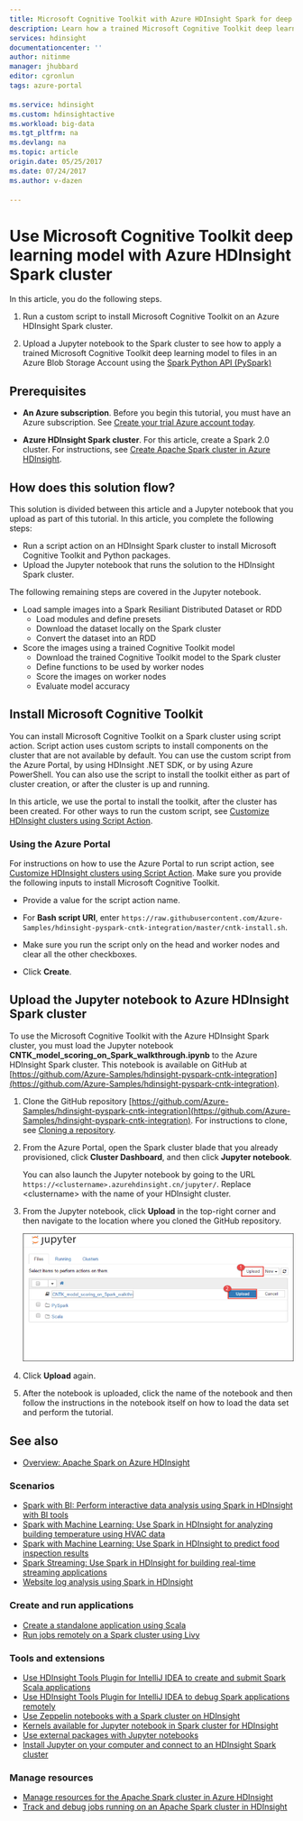 ```yaml
---
title: Microsoft Cognitive Toolkit with Azure HDInsight Spark for deep learning | Azure
description: Learn how a trained Microsoft Cognitive Toolkit deep learning model can be applied to a dataset using the Spark Python API in an Azure HDInsight Spark cluster.
services: hdinsight
documentationcenter: ''
author: nitinme
manager: jhubbard
editor: cgronlun
tags: azure-portal

ms.service: hdinsight
ms.custom: hdinsightactive
ms.workload: big-data
ms.tgt_pltfrm: na
ms.devlang: na
ms.topic: article
origin.date: 05/25/2017
ms.date: 07/24/2017
ms.author: v-dazen

---
```

# Use Microsoft Cognitive Toolkit deep learning model with Azure HDInsight Spark cluster

In this article, you do the following steps.

1. Run a custom script to install Microsoft Cognitive Toolkit on an Azure HDInsight Spark cluster.

2. Upload a Jupyter notebook to the Spark cluster to see how to apply a trained Microsoft Cognitive Toolkit deep learning model to files in an Azure Blob Storage Account using the [Spark Python API (PySpark)](https://spark.apache.org/docs/0.9.0/python-programming-guide.html)

## Prerequisites

* **An Azure subscription**. Before you begin this tutorial, you must have an Azure subscription. See [Create your trial Azure account today](https://www.azure.cn/pricing/1rmb-trial).

* **Azure HDInsight Spark cluster**. For this article, create a Spark 2.0 cluster. For instructions, see [Create Apache Spark cluster in Azure HDInsight](hdinsight-apache-spark-jupyter-spark-sql.md).

## How does this solution flow?

This solution is divided between this article and a Jupyter notebook that you upload as part of this tutorial. In this article, you complete the following steps:

* Run a script action on an HDInsight Spark cluster to install Microsoft Cognitive Toolkit and Python packages.
* Upload the Jupyter notebook that runs the solution to the HDInsight Spark cluster.

The following remaining steps are covered in the Jupyter notebook.

- Load sample images into a Spark Resiliant Distributed Dataset or RDD
   - Load modules and define presets
   - Download the dataset locally on the Spark cluster
   - Convert the dataset into an RDD
- Score the images using a trained Cognitive Toolkit model
   - Download the trained Cognitive Toolkit model to the Spark cluster
   - Define functions to be used by worker nodes
   - Score the images on worker nodes
   - Evaluate model accuracy

## Install Microsoft Cognitive Toolkit

You can install Microsoft Cognitive Toolkit on a Spark cluster using script action. Script action uses custom scripts to install components on the cluster that are not available by default. You can use the custom script from the Azure Portal, by using HDInsight .NET SDK, or by using Azure PowerShell. You can also use the script to install the toolkit either as part of cluster creation, or after the cluster is up and running. 

In this article, we use the portal to install the toolkit, after the cluster has been created. For other ways to run the custom script, see [Customize HDInsight clusters using Script Action](hdinsight-hadoop-customize-cluster-linux.md).

### Using the Azure Portal

For instructions on how to use the Azure Portal to run script action, see [Customize HDInsight clusters using Script Action](hdinsight-hadoop-customize-cluster-linux.md#use-a-script-action-during-cluster-creation). Make sure you provide the following inputs to install Microsoft Cognitive Toolkit.

* Provide a value for the script action name.

* For **Bash script URI**, enter `https://raw.githubusercontent.com/Azure-Samples/hdinsight-pyspark-cntk-integration/master/cntk-install.sh`.

* Make sure you run the script only on the head and worker nodes and clear all the other checkboxes.

* Click **Create**.

## Upload the Jupyter notebook to Azure HDInsight Spark cluster

To use the Microsoft Cognitive Toolkit with the Azure HDInsight Spark cluster, you must load the Jupyter notebook **CNTK_model_scoring_on_Spark_walkthrough.ipynb** to the Azure HDInsight Spark cluster. This notebook is available on GitHub at [https://github.com/Azure-Samples/hdinsight-pyspark-cntk-integration](https://github.com/Azure-Samples/hdinsight-pyspark-cntk-integration).

1. Clone the GitHub repository [https://github.com/Azure-Samples/hdinsight-pyspark-cntk-integration](https://github.com/Azure-Samples/hdinsight-pyspark-cntk-integration). For instructions to clone, see [Cloning a repository](https://help.github.com/articles/cloning-a-repository/).

2. From the Azure Portal, open the Spark cluster blade that you already provisioned, click **Cluster Dashboard**, and then click **Jupyter notebook**.

    You can also launch the Jupyter notebook by going to the URL `https://<clustername>.azurehdinsight.cn/jupyter/`. Replace \<clustername> with the name of your HDInsight cluster.

3. From the Jupyter notebook, click **Upload** in the top-right corner and then navigate to the location where you cloned the GitHub repository.

    ![Upload Jupyter notebook to Azure HDInsight Spark cluster](./media/hdinsight-apache-spark-microsoft-cognitive-toolkit/hdinsight-microsoft-cognitive-toolkit-load-jupyter-notebook.png "Upload Jupyter notebook to Azure HDInsight Spark cluster")

4. Click **Upload** again.

5. After the notebook is uploaded, click the name of the notebook and then follow the instructions in the notebook itself on how to load the data set and perform the tutorial.

## See also
* [Overview: Apache Spark on Azure HDInsight](hdinsight-apache-spark-overview.md)

### Scenarios
* [Spark with BI: Perform interactive data analysis using Spark in HDInsight with BI tools](hdinsight-apache-spark-use-bi-tools.md)
* [Spark with Machine Learning: Use Spark in HDInsight for analyzing building temperature using HVAC data](hdinsight-apache-spark-ipython-notebook-machine-learning.md)
* [Spark with Machine Learning: Use Spark in HDInsight to predict food inspection results](hdinsight-apache-spark-machine-learning-mllib-ipython.md)
* [Spark Streaming: Use Spark in HDInsight for building real-time streaming applications](hdinsight-apache-spark-eventhub-streaming.md)
* [Website log analysis using Spark in HDInsight](hdinsight-apache-spark-custom-library-website-log-analysis.md)

### Create and run applications
* [Create a standalone application using Scala](hdinsight-apache-spark-create-standalone-application.md)
* [Run jobs remotely on a Spark cluster using Livy](hdinsight-apache-spark-livy-rest-interface.md)

### Tools and extensions
* [Use HDInsight Tools Plugin for IntelliJ IDEA to create and submit Spark Scala applications](hdinsight-apache-spark-intellij-tool-plugin.md)
* [Use HDInsight Tools Plugin for IntelliJ IDEA to debug Spark applications remotely](hdinsight-apache-spark-intellij-tool-plugin-debug-jobs-remotely.md)
* [Use Zeppelin notebooks with a Spark cluster on HDInsight](hdinsight-apache-spark-zeppelin-notebook.md)
* [Kernels available for Jupyter notebook in Spark cluster for HDInsight](hdinsight-apache-spark-jupyter-notebook-kernels.md)
* [Use external packages with Jupyter notebooks](hdinsight-apache-spark-jupyter-notebook-use-external-packages.md)
* [Install Jupyter on your computer and connect to an HDInsight Spark cluster](hdinsight-apache-spark-jupyter-notebook-install-locally.md)

### Manage resources
* [Manage resources for the Apache Spark cluster in Azure HDInsight](hdinsight-apache-spark-resource-manager.md)
* [Track and debug jobs running on an Apache Spark cluster in HDInsight](hdinsight-apache-spark-job-debugging.md)

[hdinsight-versions]: hdinsight-component-versioning.md
[hdinsight-upload-data]: hdinsight-upload-data.md
[hdinsight-storage]: hdinsight-hadoop-use-blob-storage.md

[azure-purchase-options]: https://www.azure.cn/pricing/overview/
[azure-member-offers]: https://www.azure.cn/pricing/member-offers/
[azure-trial]: https://www.azure.cn/pricing/1rmb-trial/
[azure-create-storageaccount]: storage-create-storage-account.md
